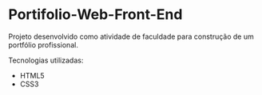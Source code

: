 # Portifolio-Web-Front-End

Projeto desenvolvido como atividade de faculdade para construção de um portfólio profissional.

Tecnologias utilizadas:
- HTML5
- CSS3
